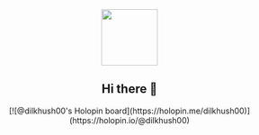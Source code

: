 <div id="header" align="center">
  <img src="https://media.giphy.com/media/6KKKVerzrhjRrClNKt/giphy.gif" width="100"/>
  <h2>
    Hi there 👋
  </h2>
  <div id="board">
    [![@dilkhush00's Holopin board](https://holopin.me/dilkhush00)](https://holopin.io/@dilkhush00)
  </div>
</div>

